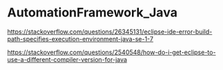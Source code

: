 # AutomationFramework_Java

https://stackoverflow.com/questions/26345131/eclipse-ide-error-build-path-specifies-execution-environment-java-se-1-7

https://stackoverflow.com/questions/2540548/how-do-i-get-eclipse-to-use-a-different-compiler-version-for-java